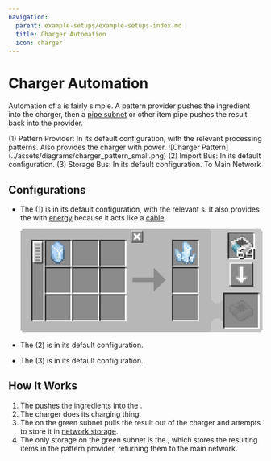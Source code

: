 ```yaml
---
navigation:
  parent: example-setups/example-setups-index.md
  title: Charger Automation
  icon: charger
---
```


# Charger Automation

Automation of a <ItemLink id="charger" /> is fairly simple. A pattern provider pushes the ingredient into the charger, then a [pipe subnet](pipe-subnet.md)
or other item pipe pushes the result back into the provider.

<GameScene zoom="6">
  <ImportStructure src="../assets/assemblies/charger_automation.snbt" />

<BoxAnnotation color="#dddddd" min="1 0 0" max="2 1 1">
        (1) Pattern Provider: In its default configuration, with the relevant processing patterns. Also provides the charger with power.
        ![Charger Pattern](../assets/diagrams/charger_pattern_small.png)
  </BoxAnnotation>

<BoxAnnotation color="#dddddd" min="0 1 0" max="1 1.3 1">
        (2) Import Bus: In its default configuration.
  </BoxAnnotation>

<BoxAnnotation color="#dddddd" min="1 1 0" max="2 1.3 1">
        (3) Storage Bus: In its default configuration.
  </BoxAnnotation>

<DiamondAnnotation pos="4 0.5 0.5" color="#00ff00">
        To Main Network
    </DiamondAnnotation>

  <IsometricCamera yaw="195" pitch="30" />
</GameScene>

## Configurations

* The <ItemLink id="pattern_provider" /> (1) is in its default configuration, with the relevant <ItemLink id="processing_pattern" />s.
  It also provides the <ItemLink id="charger" /> with [energy](../ae2-mechanics/energy.md) because it acts like a [cable](../items-blocks-machines/cables.md).
  
    ![Charger Pattern](../assets/diagrams/charger_pattern.png)

* The <ItemLink id="import_bus" /> (2) is in its default configuration.
* The <ItemLink id="storage_bus" /> (3) is in its default configuration.

## How It Works

1. The <ItemLink id="pattern_provider" /> pushes the ingredients into the <ItemLink id="charger" />.
2. The charger does its charging thing.
3. The <ItemLink id="import_bus" /> on the green subnet pulls the result out of the charger and attempts to store it in
   [network storage](../ae2-mechanics/import-export-storage.md).
4. The only storage on the green subnet is the <ItemLink id="storage_bus" />, which stores the resulting items in the pattern provider, returning them to the main network.
